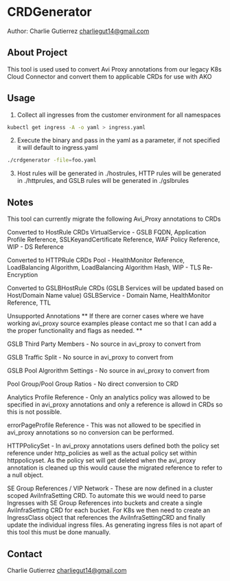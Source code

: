 # CRDGenerator

Author: Charlie Gutierrez  [charliegut14@gmail.com](mailto:charliegut14@gmail.com)

## About Project
This tool is used used to convert Avi Proxy annotations from our legacy K8s Cloud Connector and convert them to applicable CRDs for use with AKO


## Usage


1. Collect all ingresses from the customer environment for all namespaces

```bash
kubectl get ingress -A -o yaml > ingress.yaml
```
2. Execute the binary and pass in the yaml as a parameter, if not specified it will default to ingress.yaml
```bash
./crdgenerator -file=foo.yaml
```
3. Host rules will be generated in ./hostrules, HTTP rules will be generated in ./httprules, and GSLB rules will be generated in ./gslbrules

## Notes
This tool can currently migrate the following Avi_Proxy annotations to CRDs

Converted to HostRule CRDs
VirtualService - GSLB FQDN, Application Profile Reference, SSLKeyandCertificate Reference, WAF Policy Reference,
WIP - DS Reference

Converted to HTTPRule CRDs
Pool - HealthMonitor Reference, LoadBalancing Algorithm, LoadBalancing Algorithm Hash,
WIP - TLS Re-Encryption

Converted to GSLBHostRule CRDs (GSLB Services will be updated based on Host/Domain Name value)
GSLBService - Domain Name, HealthMonitor Reference, TTL


Unsupported Annotations
** If there are corner cases where we have working avi_proxy source examples please contact me so that I can add a the proper functionality and flags as needed. **


GSLB Third Party Members - No source in avi_proxy to convert from

GSLB Traffic Split - No source in avi_proxy to convert from

GSLB Pool Algrorithm Settings - No source in avi_proxy to convert from

Pool Group/Pool Group Ratios - No direct conversion to CRD

Analytics Profile Reference - Only an analytics policy was allowed to be specified in avi_proxy annotations and only a reference is allowd in CRDs so this is not possible.

errorPageProfile Reference - This was not allowed to be specified in avi_proxy annotations so no conversion can be performed.

HTTPPolicySet - In avi_proxy annotations users defined both the policy set reference under http_policies as well as the actual policy set within httppolicyset. As the policy set will get deleted when the avi_proxy annotation is cleaned up this would cause the migrated reference to refer to a null object.

SE Group References / VIP Network - These are now defined in a cluster scoped AviInfraSetting CRD.
To automate this we would need to parse Ingresses with SE Group References into buckets and create a single AviInfraSetting CRD for each bucket.
For K8s we then need to create an IngressClass object that references the AviInfraSettingCRD and finally update the individual ingress files. As generating ingress files is not apart of this tool this must be done manually.


## Contact
Charlie Gutierrez
[charliegut14@gmail.com](mailto:charliegut14@gmail.com)
